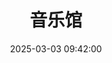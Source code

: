 ---
title: 音乐馆
date: 2025-03-03 09:42:00
type: music
aplayer: true
top_img: false
comments: false
aside: false
---